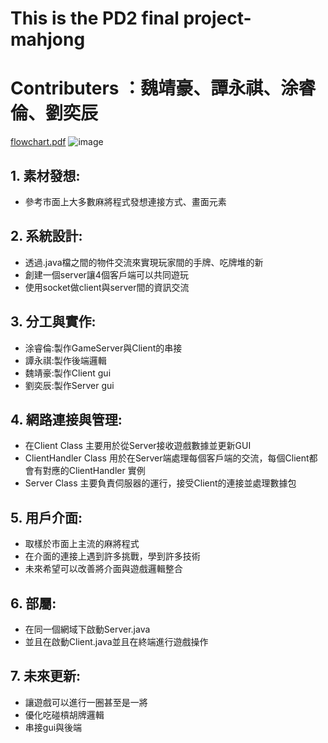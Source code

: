 # This is the PD2 final project-mahjong
# Contributers ：魏靖豪、譚永祺、涂睿倫、劉奕辰
[flowchart.pdf](https://github.com/user-attachments/files/15876938/Untitgled.pdf)
![image](https://github.com/edwei06/pd2-final-project/assets/80562201/b26b03e2-dbc3-4de2-b61e-8b4ea8db63a6)

## 1. 素材發想:
* 參考市面上大多數麻將程式發想連接方式、畫面元素
## 2. 系統設計:
* 透過.java檔之間的物件交流來實現玩家間的手牌、吃牌堆的新
* 創建一個server讓4個客戶端可以共同遊玩
* 使用socket做client與server間的資訊交流
## 3. 分工與實作:
* 涂睿倫:製作GameServer與Client的串接
* 譚永祺:製作後端邏輯
* 魏靖豪:製作Client gui
* 劉奕辰:製作Server gui
## 4. 網路連接與管理:
* 在Client Class 主要用於從Server接收遊戲數據並更新GUI
* ClientHandler Class 用於在Server端處理每個客戶端的交流，每個Client都會有對應的ClientHandler 實例
* Server Class 主要負責伺服器的運行，接受Client的連接並處理數據包
## 5. 用戶介面:
* 取樣於市面上主流的麻將程式
* 在介面的連接上遇到許多挑戰，學到許多技術
* 未來希望可以改善將介面與遊戲邏輯整合
## 6. 部屬:
* 在同一個網域下啟動Server.java
* 並且在啟動Client.java並且在終端進行遊戲操作
## 7. 未來更新:
* 讓遊戲可以進行一圈甚至是一將
* 優化吃碰槓胡牌邏輯
* 串接gui與後端
